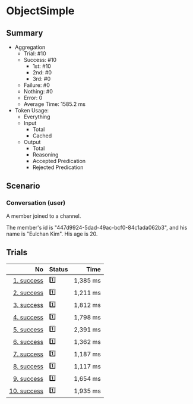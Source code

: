 # ObjectSimple
## Summary
  - Aggregation
    - Trial: #10
    - Success: #10
      - 1st: #10
      - 2nd: #0
      - 3rd: #0
    - Failure: #0
    - Nothing: #0
    - Error: 0
    - Average Time: 1585.2 ms
  - Token Usage:
    - Everything
    - Input
      - Total
      - Cached
    - Output
      - Total
      - Reasoning
      - Accepted Predication
      - Rejected Predication

## Scenario
### Conversation (user)
A member joined to a channel.

The member's id is "447d9924-5dad-49ac-bcf0-84c1ada062b3",
and his name is "Eulchan Kim". His age is 20.

## Trials
No | Status | Time
---:|:-------|------:
[1. success](./trials/1.success.json) | 1️⃣ | 1,385 ms
[2. success](./trials/2.success.json) | 1️⃣ | 1,211 ms
[3. success](./trials/3.success.json) | 1️⃣ | 1,812 ms
[4. success](./trials/4.success.json) | 1️⃣ | 1,798 ms
[5. success](./trials/5.success.json) | 1️⃣ | 2,391 ms
[6. success](./trials/6.success.json) | 1️⃣ | 1,362 ms
[7. success](./trials/7.success.json) | 1️⃣ | 1,187 ms
[8. success](./trials/8.success.json) | 1️⃣ | 1,117 ms
[9. success](./trials/9.success.json) | 1️⃣ | 1,654 ms
[10. success](./trials/10.success.json) | 1️⃣ | 1,935 ms